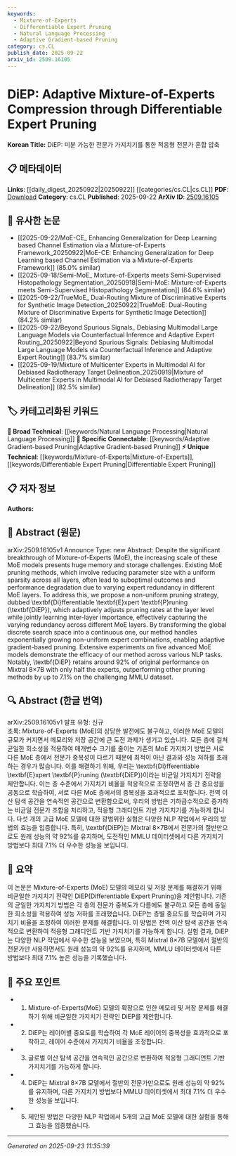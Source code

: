 ```yaml
---
keywords:
  - Mixture-of-Experts
  - Differentiable Expert Pruning
  - Natural Language Processing
  - Adaptive Gradient-based Pruning
category: cs.CL
publish_date: 2025-09-22
arxiv_id: 2509.16105
---
```


<!-- KEYWORD_LINKING_METADATA:
{
  "processed_timestamp": "2025-09-23T11:35:39.305060",
  "vocabulary_version": "1.0",
  "selected_keywords": [
    "Mixture-of-Experts",
    "Differentiable Expert Pruning",
    "Natural Language Processing",
    "Adaptive Gradient-based Pruning"
  ],
  "rejected_keywords": [],
  "similarity_scores": {
    "Mixture-of-Experts": 0.78,
    "Differentiable Expert Pruning": 0.8,
    "Natural Language Processing": 0.85,
    "Adaptive Gradient-based Pruning": 0.77
  },
  "extraction_method": "AI_prompt_based",
  "budget_applied": true,
  "candidates_json": {
    "candidates": [
      {
        "surface": "Mixture-of-Experts",
        "canonical": "Mixture-of-Experts",
        "aliases": [
          "MoE"
        ],
        "category": "unique_technical",
        "rationale": "Mixture-of-Experts is central to the paper's methodology and offers a unique approach to model compression.",
        "novelty_score": 0.75,
        "connectivity_score": 0.65,
        "specificity_score": 0.85,
        "link_intent_score": 0.78
      },
      {
        "surface": "Differentiable Expert Pruning",
        "canonical": "Differentiable Expert Pruning",
        "aliases": [
          "DiEP"
        ],
        "category": "unique_technical",
        "rationale": "This is the core technique introduced in the paper, offering a novel pruning strategy.",
        "novelty_score": 0.82,
        "connectivity_score": 0.6,
        "specificity_score": 0.88,
        "link_intent_score": 0.8
      },
      {
        "surface": "Natural Language Processing",
        "canonical": "Natural Language Processing",
        "aliases": [
          "NLP"
        ],
        "category": "broad_technical",
        "rationale": "The paper's experiments are conducted within the NLP domain, providing context for application.",
        "novelty_score": 0.3,
        "connectivity_score": 0.9,
        "specificity_score": 0.7,
        "link_intent_score": 0.85
      },
      {
        "surface": "adaptive gradient-based pruning",
        "canonical": "Adaptive Gradient-based Pruning",
        "aliases": [],
        "category": "specific_connectable",
        "rationale": "This technique is crucial for understanding the adaptive mechanisms in the proposed method.",
        "novelty_score": 0.68,
        "connectivity_score": 0.75,
        "specificity_score": 0.8,
        "link_intent_score": 0.77
      }
    ],
    "ban_list_suggestions": [
      "performance",
      "method"
    ]
  },
  "decisions": [
    {
      "candidate_surface": "Mixture-of-Experts",
      "resolved_canonical": "Mixture-of-Experts",
      "decision": "linked",
      "scores": {
        "novelty": 0.75,
        "connectivity": 0.65,
        "specificity": 0.85,
        "link_intent": 0.78
      }
    },
    {
      "candidate_surface": "Differentiable Expert Pruning",
      "resolved_canonical": "Differentiable Expert Pruning",
      "decision": "linked",
      "scores": {
        "novelty": 0.82,
        "connectivity": 0.6,
        "specificity": 0.88,
        "link_intent": 0.8
      }
    },
    {
      "candidate_surface": "Natural Language Processing",
      "resolved_canonical": "Natural Language Processing",
      "decision": "linked",
      "scores": {
        "novelty": 0.3,
        "connectivity": 0.9,
        "specificity": 0.7,
        "link_intent": 0.85
      }
    },
    {
      "candidate_surface": "adaptive gradient-based pruning",
      "resolved_canonical": "Adaptive Gradient-based Pruning",
      "decision": "linked",
      "scores": {
        "novelty": 0.68,
        "connectivity": 0.75,
        "specificity": 0.8,
        "link_intent": 0.77
      }
    }
  ]
}
-->

# DiEP: Adaptive Mixture-of-Experts Compression through Differentiable Expert Pruning

**Korean Title:** DiEP: 미분 가능한 전문가 가지치기를 통한 적응형 전문가 혼합 압축

## 📋 메타데이터

**Links**: [[daily_digest_20250922|20250922]] [[categories/cs.CL|cs.CL]]
**PDF**: [Download](https://arxiv.org/pdf/2509.16105.pdf)
**Category**: cs.CL
**Published**: 2025-09-22
**ArXiv ID**: [2509.16105](https://arxiv.org/abs/2509.16105)

## 🔗 유사한 논문
- [[2025-09-22/MoE-CE_ Enhancing Generalization for Deep Learning based Channel Estimation via a Mixture-of-Experts Framework_20250922|MoE-CE: Enhancing Generalization for Deep Learning based Channel Estimation via a Mixture-of-Experts Framework]] (85.0% similar)
- [[2025-09-18/Semi-MoE_ Mixture-of-Experts meets Semi-Supervised Histopathology Segmentation_20250918|Semi-MoE: Mixture-of-Experts meets Semi-Supervised Histopathology Segmentation]] (84.6% similar)
- [[2025-09-22/TrueMoE_ Dual-Routing Mixture of Discriminative Experts for Synthetic Image Detection_20250922|TrueMoE: Dual-Routing Mixture of Discriminative Experts for Synthetic Image Detection]] (84.2% similar)
- [[2025-09-22/Beyond Spurious Signals_ Debiasing Multimodal Large Language Models via Counterfactual Inference and Adaptive Expert Routing_20250922|Beyond Spurious Signals: Debiasing Multimodal Large Language Models via Counterfactual Inference and Adaptive Expert Routing]] (83.7% similar)
- [[2025-09-19/Mixture of Multicenter Experts in Multimodal AI for Debiased Radiotherapy Target Delineation_20250919|Mixture of Multicenter Experts in Multimodal AI for Debiased Radiotherapy Target Delineation]] (82.5% similar)

## 🏷️ 카테고리화된 키워드
**🧠 Broad Technical**: [[keywords/Natural Language Processing|Natural Language Processing]]
**🔗 Specific Connectable**: [[keywords/Adaptive Gradient-based Pruning|Adaptive Gradient-based Pruning]]
**⚡ Unique Technical**: [[keywords/Mixture-of-Experts|Mixture-of-Experts]], [[keywords/Differentiable Expert Pruning|Differentiable Expert Pruning]]

## 📋 저자 정보

**Authors:** 

## 📄 Abstract (원문)

arXiv:2509.16105v1 Announce Type: new 
Abstract: Despite the significant breakthrough of Mixture-of-Experts (MoE), the increasing scale of these MoE models presents huge memory and storage challenges. Existing MoE pruning methods, which involve reducing parameter size with a uniform sparsity across all layers, often lead to suboptimal outcomes and performance degradation due to varying expert redundancy in different MoE layers. To address this, we propose a non-uniform pruning strategy, dubbed \textbf{Di}fferentiable \textbf{E}xpert \textbf{P}runing (\textbf{DiEP}), which adaptively adjusts pruning rates at the layer level while jointly learning inter-layer importance, effectively capturing the varying redundancy across different MoE layers. By transforming the global discrete search space into a continuous one, our method handles exponentially growing non-uniform expert combinations, enabling adaptive gradient-based pruning. Extensive experiments on five advanced MoE models demonstrate the efficacy of our method across various NLP tasks. Notably, \textbf{DiEP} retains around 92\% of original performance on Mixtral 8$\times$7B with only half the experts, outperforming other pruning methods by up to 7.1\% on the challenging MMLU dataset.

## 🔍 Abstract (한글 번역)

arXiv:2509.16105v1 발표 유형: 신규  
초록: Mixture-of-Experts (MoE)의 상당한 발전에도 불구하고, 이러한 MoE 모델의 규모가 커지면서 메모리와 저장 공간에 큰 도전 과제가 생기고 있습니다. 모든 층에 걸쳐 균일한 희소성을 적용하여 매개변수 크기를 줄이는 기존의 MoE 가지치기 방법은 서로 다른 MoE 층에서 전문가 중복성이 다르기 때문에 최적이 아닌 결과와 성능 저하를 초래하는 경우가 많습니다. 이를 해결하기 위해, 우리는 \textbf{Di}fferentiable \textbf{E}xpert \textbf{P}runing (\textbf{DiEP})이라는 비균일 가지치기 전략을 제안합니다. 이는 층 수준에서 가지치기 비율을 적응적으로 조정하면서 층 간 중요성을 공동으로 학습하여, 서로 다른 MoE 층에서의 중복성을 효과적으로 포착합니다. 전역 이산 탐색 공간을 연속적인 공간으로 변환함으로써, 우리의 방법은 기하급수적으로 증가하는 비균일 전문가 조합을 처리하고, 적응형 그래디언트 기반 가지치기를 가능하게 합니다. 다섯 개의 고급 MoE 모델에 대한 광범위한 실험은 다양한 NLP 작업에서 우리의 방법의 효능을 입증합니다. 특히, \textbf{DiEP}는 Mixtral 8$\times$7B에서 전문가의 절반만으로도 원래 성능의 약 92\%를 유지하며, 도전적인 MMLU 데이터셋에서 다른 가지치기 방법보다 최대 7.1\% 더 우수한 성능을 보입니다.

## 📝 요약

이 논문은 Mixture-of-Experts (MoE) 모델의 메모리 및 저장 문제를 해결하기 위해 비균일한 가지치기 전략인 DiEP(Differentiable Expert Pruning)을 제안합니다. 기존의 균일한 가지치기 방법은 각 층의 전문가 중복도가 다름에도 불구하고 모든 층에 동일한 희소성을 적용하여 성능 저하를 초래했습니다. DiEP는 층별 중요도를 학습하며 가지치기 비율을 조정하여 이러한 문제를 해결합니다. 이 방법은 전역 이산 탐색 공간을 연속적으로 변환하여 적응형 그래디언트 기반 가지치기를 가능하게 합니다. 실험 결과, DiEP는 다양한 NLP 작업에서 우수한 성능을 보였으며, 특히 Mixtral 8×7B 모델에서 절반의 전문가만 사용하면서도 원래 성능의 약 92%를 유지하며, MMLU 데이터셋에서 다른 방법보다 최대 7.1% 높은 성능을 기록했습니다.

## 🎯 주요 포인트

- 1. Mixture-of-Experts(MoE) 모델의 확장으로 인한 메모리 및 저장 문제를 해결하기 위해 비균일한 가지치기 전략인 DiEP를 제안합니다.
- 2. DiEP는 레이어별 중요도를 학습하여 각 MoE 레이어의 중복성을 효과적으로 포착하고, 레이어 수준에서 가지치기 비율을 조정합니다.
- 3. 글로벌 이산 탐색 공간을 연속적인 공간으로 변환하여 적응형 그래디언트 기반 가지치기를 가능하게 합니다.
- 4. DiEP는 Mixtral 8×7B 모델에서 절반의 전문가만으로도 원래 성능의 약 92%를 유지하며, 다른 가지치기 방법보다 MMLU 데이터셋에서 최대 7.1% 더 우수한 성능을 보입니다.
- 5. 제안된 방법은 다양한 NLP 작업에서 5개의 고급 MoE 모델에 대한 실험을 통해 그 효능을 입증했습니다.


---

*Generated on 2025-09-23 11:35:39*